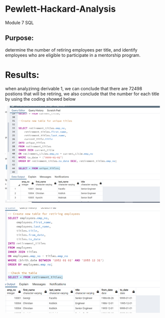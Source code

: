 # Pewlett-Hackard-Analysis
Module 7 SQL
## Purpose:
determine the number of retiring employees per title, and identify employees who are eligible to participate in a mentorship program.

# Results:
when analyzinng derivable 1, we can conclude that there are 72498 postions that will be retiring, we also conclude that the number for each title by using the coding showed below

![derivable_1.1.png](derivable_1.1.png)

![derivable_1.png](derivable_1.png)
